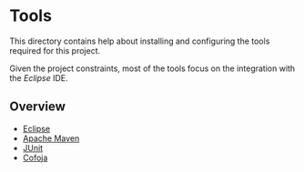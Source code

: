 # Tools

This directory contains help about installing and configuring the tools
required for this project.

Given the project constraints, most of the tools focus on the integration with
the _Eclipse_ IDE.

## Overview

- [Eclipse](./eclipse.md)
- [Apache Maven](./apache-maven.md)
- [JUnit](./junit.md)
- [Cofoja](./cofoja.md)
